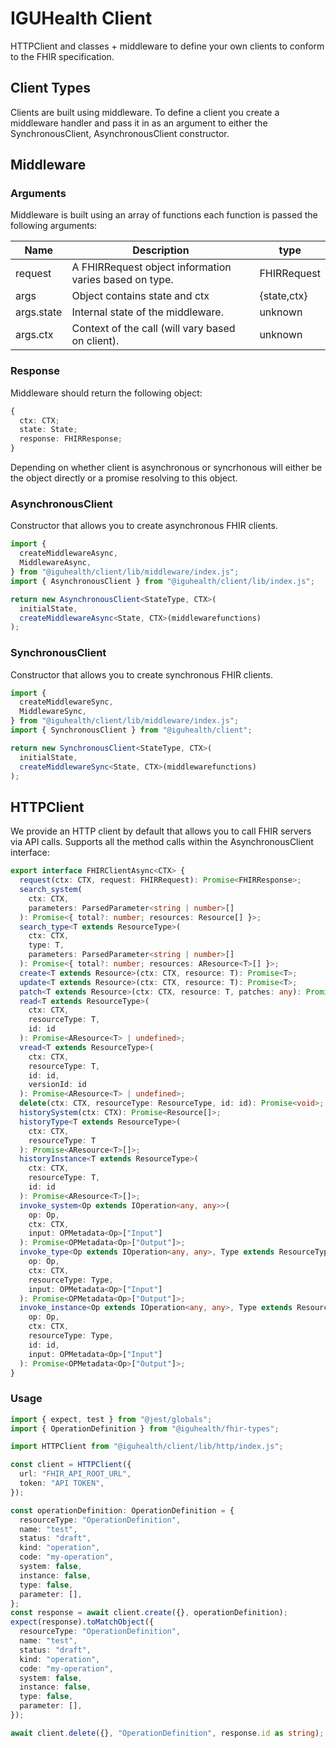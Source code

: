 # IGUHealth Client

HTTPClient and classes + middleware to define your own clients to conform to the FHIR specification.

## Client Types

Clients are built using middleware. To define a client you create a middleware handler and pass it in as an argument to either the SynchronousClient, AsynchronousClient constructor.

## Middleware

### Arguments

Middleware is built using an array of functions each function is passed the following arguments:

| Name       | Description                                            | type        |
| ---------- | ------------------------------------------------------ | ----------- |
| request    | A FHIRRequest object information varies based on type. | FHIRRequest |
| args       | Object contains state and ctx                          | {state,ctx} |
| args.state | Internal state of the middleware.                      | unknown     |
| args.ctx   | Context of the call (will vary based on client).       | unknown     |

### Response

Middleware should return the following object:

```typescript
{
  ctx: CTX;
  state: State;
  response: FHIRResponse;
}
```

Depending on whether client is asynchronous or syncrhonous will either be the object directly or a promise resolving to this object.

### AsynchronousClient

Constructor that allows you to create asynchronous FHIR clients.

```typescript
import {
  createMiddlewareAsync,
  MiddlewareAsync,
} from "@iguhealth/client/lib/middleware/index.js";
import { AsynchronousClient } from "@iguhealth/client/lib/index.js";

return new AsynchronousClient<StateType, CTX>(
  initialState,
  createMiddlewareAsync<State, CTX>(middlewarefunctions)
);
```

### SynchronousClient

Constructor that allows you to create synchronous FHIR clients.

```typescript
import {
  createMiddlewareSync,
  MiddlewareSync,
} from "@iguhealth/client/lib/middleware/index.js";
import { SynchronousClient } from "@iguhealth/client";

return new SynchronousClient<StateType, CTX>(
  initialState,
  createMiddlewareSync<State, CTX>(middlewarefunctions)
);
```

## HTTPClient

We provide an HTTP client by default that allows you to call FHIR servers via API calls.
Supports all the method calls within the AsynchronousClient interface:

```typescript
export interface FHIRClientAsync<CTX> {
  request(ctx: CTX, request: FHIRRequest): Promise<FHIRResponse>;
  search_system(
    ctx: CTX,
    parameters: ParsedParameter<string | number>[]
  ): Promise<{ total?: number; resources: Resource[] }>;
  search_type<T extends ResourceType>(
    ctx: CTX,
    type: T,
    parameters: ParsedParameter<string | number>[]
  ): Promise<{ total?: number; resources: AResource<T>[] }>;
  create<T extends Resource>(ctx: CTX, resource: T): Promise<T>;
  update<T extends Resource>(ctx: CTX, resource: T): Promise<T>;
  patch<T extends Resource>(ctx: CTX, resource: T, patches: any): Promise<T>;
  read<T extends ResourceType>(
    ctx: CTX,
    resourceType: T,
    id: id
  ): Promise<AResource<T> | undefined>;
  vread<T extends ResourceType>(
    ctx: CTX,
    resourceType: T,
    id: id,
    versionId: id
  ): Promise<AResource<T> | undefined>;
  delete(ctx: CTX, resourceType: ResourceType, id: id): Promise<void>;
  historySystem(ctx: CTX): Promise<Resource[]>;
  historyType<T extends ResourceType>(
    ctx: CTX,
    resourceType: T
  ): Promise<AResource<T>[]>;
  historyInstance<T extends ResourceType>(
    ctx: CTX,
    resourceType: T,
    id: id
  ): Promise<AResource<T>[]>;
  invoke_system<Op extends IOperation<any, any>>(
    op: Op,
    ctx: CTX,
    input: OPMetadata<Op>["Input"]
  ): Promise<OPMetadata<Op>["Output"]>;
  invoke_type<Op extends IOperation<any, any>, Type extends ResourceType>(
    op: Op,
    ctx: CTX,
    resourceType: Type,
    input: OPMetadata<Op>["Input"]
  ): Promise<OPMetadata<Op>["Output"]>;
  invoke_instance<Op extends IOperation<any, any>, Type extends ResourceType>(
    op: Op,
    ctx: CTX,
    resourceType: Type,
    id: id,
    input: OPMetadata<Op>["Input"]
  ): Promise<OPMetadata<Op>["Output"]>;
}
```

### Usage

```typescript
import { expect, test } from "@jest/globals";
import { OperationDefinition } from "@iguhealth/fhir-types";

import HTTPClient from "@iguhealth/client/lib/http/index.js";

const client = HTTPClient({
  url: "FHIR_API_ROOT_URL",
  token: "API TOKEN",
});

const operationDefinition: OperationDefinition = {
  resourceType: "OperationDefinition",
  name: "test",
  status: "draft",
  kind: "operation",
  code: "my-operation",
  system: false,
  instance: false,
  type: false,
  parameter: [],
};
const response = await client.create({}, operationDefinition);
expect(response).toMatchObject({
  resourceType: "OperationDefinition",
  name: "test",
  status: "draft",
  kind: "operation",
  code: "my-operation",
  system: false,
  instance: false,
  type: false,
  parameter: [],
});

await client.delete({}, "OperationDefinition", response.id as string);
```
